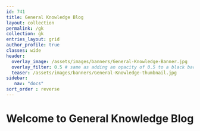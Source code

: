 ```yaml
---
id: 741    
title: General Knowledge Blog
layout: collection
permalink: /gk
collection: gk
entries_layout: grid
author_profile: true
classes: wide
header:
  overlay_image: /assets/images/banners/General-Knowledge-Banner.jpg
  overlay_filter: 0.5 # same as adding an opacity of 0.5 to a black background
  teaser: /assets/images/banners/General-Knowledge-thumbnail.jpg
sidebar:
   nav: "docs"
sort_order : reverse   
---
```


# Welcome to General Knowledge Blog



